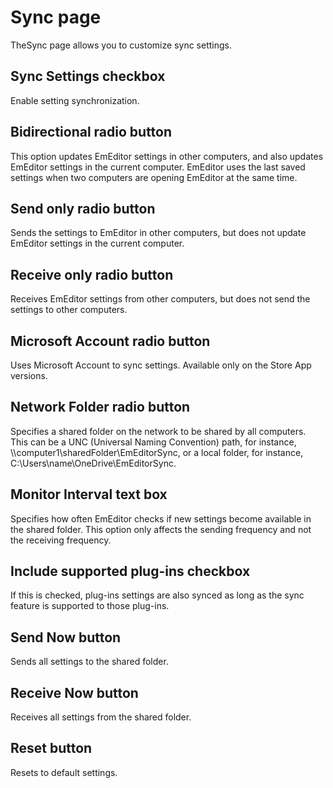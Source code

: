 # Sync page

TheSync page allows you to customize sync settings.

## Sync Settings checkbox

Enable setting synchronization.

## Bidirectional radio button

This option updates EmEditor settings in other computers, and also updates EmEditor settings in the current computer. EmEditor uses the last saved settings when two computers are opening EmEditor at the same time.

## Send only radio button

Sends the settings to EmEditor in other computers, but does not update EmEditor settings in the current computer.

## Receive only radio button

Receives EmEditor settings from other computers, but does not send the settings to other computers.

## Microsoft Account radio button

Uses Microsoft Account to sync settings. Available only on the Store App versions.

## Network Folder radio button

Specifies a shared folder on the network to be shared by all computers. This can be a UNC (Universal Naming Convention) path, for instance, \\\computer1\\sharedFolder\\EmEditorSync, or a local folder, for instance, C:\\Users\\name\\OneDrive\\EmEditorSync.

## Monitor Interval text box

Specifies how often EmEditor checks if new settings become available in the shared folder. This option only affects the sending frequency and not the receiving frequency.

## Include supported plug-ins checkbox

If this is checked, plug-ins settings are also synced as long as the sync feature is supported to those plug-ins.

## Send Now button

Sends all settings to the shared folder.

## Receive Now button

Receives all settings from the shared folder.

## Reset button

Resets to default settings.

